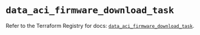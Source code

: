 # `data_aci_firmware_download_task`

Refer to the Terraform Registry for docs: [`data_aci_firmware_download_task`](https://registry.terraform.io/providers/ciscodevnet/aci/2.17.0/docs/data-sources/firmware_download_task).
